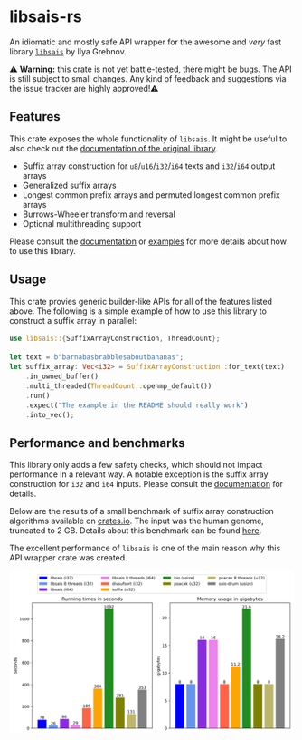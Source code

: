 # libsais-rs

An idiomatic and mostly safe API wrapper for the awesome and _very_ fast library [`libsais`](https://github.com/IlyaGrebnov/libsais) by Ilya Grebnov.

⚠️ **Warning:** this crate is not yet battle-tested, there might be bugs. The API is still subject to small changes. Any kind of feedback and suggestions via the issue tracker are highly approved!⚠️ 

## Features

This crate exposes the whole functionality of `libsais`. It might be useful to also check out the [documentation of the original library](https://github.com/IlyaGrebnov/libsais).

- Suffix array construction for `u8`/`u16`/`i32`/`i64` texts and `i32`/`i64` output arrays
- Generalized suffix arrays
- Longest common prefix arrays and permuted longest common prefix arrays
- Burrows-Wheeler transform and reversal
- Optional multithreading support

Please consult the [documentation](https://docs.rs/libsais/latest/libsais/) or [examples](./examples) for more details about how to use this library.

## Usage

This crate provies generic builder-like APIs for all of the features listed above. The following is a simple example of how to use this library to construct a suffix array in parallel:

```rust
use libsais::{SuffixArrayConstruction, ThreadCount};

let text = b"barnabasbrabblesaboutbananas";
let suffix_array: Vec<i32> = SuffixArrayConstruction::for_text(text)
    .in_owned_buffer()
    .multi_threaded(ThreadCount::openmp_default())
    .run()
    .expect("The example in the README should really work")
    .into_vec();
```

## Performance and benchmarks

This library only adds a few safety checks, which should not impact performance in a relevant way. A notable exception is the suffix array construction for `i32` and `i64` inputs. Please consult the [documentation](https://docs.rs/libsais/latest/libsais/) for details.

Below are the results of a small benchmark of suffix array construction algorithms available on [crates.io](https://crates.io). The input was the human genome, truncated to 2 GB. Details about this benchmark can be found [here](https://github.com/feldroop/benchmark_crates_io_sacas).

The excellent performance of `libsais` is one of the main reason why this API wrapper crate was created.

<img src="https://raw.githubusercontent.com/feldroop/benchmark_crates_io_sacas/refs/heads/master/plot/plot.svg" />
